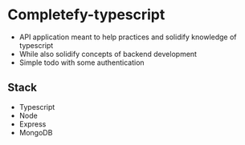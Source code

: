# Completefy-typescript

- API application meant to help practices and solidify knowledge of typescript
- While also solidify concepts of backend development
- Simple todo with some authentication

## Stack

- Typescript
- Node
- Express
- MongoDB
